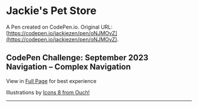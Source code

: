# Jackie's Pet Store

A Pen created on CodePen.io. Original URL: [https://codepen.io/jackiezen/pen/oNJMOvZ](https://codepen.io/jackiezen/pen/oNJMOvZ).

**CodePen Challenge: September 2023**  
Navigation – Complex Navigation
---------  

View in [Full Page](https://codepen.io/jackiezen/full/oNJMOvZ) for best experience

Illustrations by [Icons 8 from Ouch!](https://icons8.com/illustrations)

---

